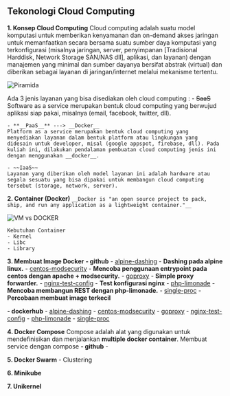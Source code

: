 ## Tekonologi Cloud Computing

**1. Konsep Cloud Computing**
Cloud computing adalah suatu model komputasi untuk memberikan kenyamanan dan on-demand akses jaringan untuk memanfaatkan secara bersama suatu sumber daya komputasi yang terkonfigurasi (misalnya jaringan, server, penyimpanan [Tradisional Harddisk, Network Storage SAN/NAS dll], aplikasi, dan layanan) dengan manajemen yang minimal dan  sumber dayanya bersifat abstrak (virtual) dan diberikan sebagai layanan di jaringan/internet melalui mekanisme tertentu.

![Piramida](https://i.imgur.com/UfhfaFQ.png)

Ada 3 jenis layanan yang bisa disediakan oleh cloud computing :
	- ~~SaaS~~
	Software as a service merupakan bentuk cloud computing yang berwujud aplikasi siap pakai, misalnya (email, facebook, twitter, dll).

	- **__PaaS__** ---> __Docker__ 
	Platform as a service merupakan bentuk cloud computing yang menyediakan layanan dalam bentuk platform atau lingkungan yang didesain untuk developer, misal (google appspot, firebase, dll). Pada kuliah ini, dilakukan pendalaman pembuatan cloud computing jenis ini dengan menggunakan __docker__.

	- ~~IaaS~~
	Layanan yang diberikan oleh model layanan ini adalah hardware atau segala sesuatu yang bisa dipakai untuk membangun cloud computing tersebut (storage, network, server).


**2. Container (Docker)**
``__Docker is "an open source project to pack, ship, and run any application as a lightweight container."__``
	
![VM vs DOCKER](https://i.imgur.com/8Rnaskj.png)

	Kebutuhan Container
	- Kernel
	- Libc
	- Library


**3. Membuat Image Docker**
**- github**
	- [alpine-dashing](https://github.com/mromadisiregar/docker/tree/master/alpine-dashing) - __Dashing pada alpine linux.__ 
	- [centos-modsecurity](https://github.com/mromadisiregar/docker/tree/master/centos-modsecurity) - __Mencoba penggunaan entrypoint pada centos dengan apache + modsecurity.__
	- [goproxy](https://github.com/mromadisiregar/docker/tree/master/goproxy) - __Simple proxy forwarder.__
	- [nginx-test-config](https://github.com/mromadisiregar/docker/tree/master/nginx-test-config) - __Test konfigurasi nginx__
	- [php-limonade](https://github.com/mromadisiregar/docker/tree/master/php-limonade) - __Mencoba membangun REST dengan php-limonade.__
	- [single-proc](https://github.com/mromadisiregar/docker/tree/master/single-proc) - __Percobaan membuat image terkecil__

**- dockerhub**
	- [alpine-dashing](https://hub.docker.com/r/mrsiregar/alpine-dashing/)
	- [centos-modsecurity](https://hub.docker.com/r/mrsiregar/centos-modsecurity/)
	- [goproxy](https://hub.docker.com/r/mrsiregar/goproxy/)
	- [nginx-test-config](https://hub.docker.com/r/mrsiregar/nginx-test-config/)
	- [php-limonade](https://hub.docker.com/r/mrsiregar/php-limonade/)
	- [single-proc](https://hub.docker.com/r/mrsiregar/single-proc/)
		


**4. Docker Compose**
Compose adalah alat yang digunakan untuk mendefinisikan dan menjalankan __multiple docker container__.
	Membuat service dengan compose
	**- github**
		- 


**5. Docker Swarm**
		- Clustering

**6. Minikube**

**7. Unikernel**